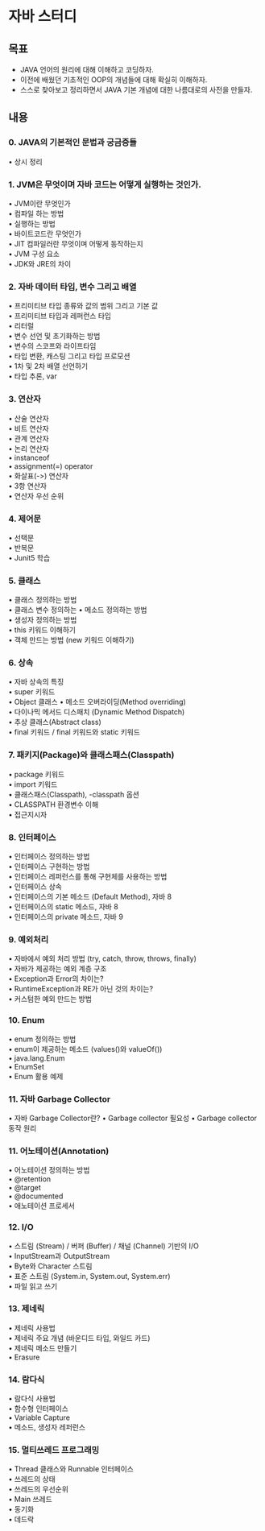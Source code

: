 # 자바 스터디  

## 목표
* JAVA 언어의 원리에 대해 이해하고 코딩하자.  
* 이전에 배웠던 기초적인 OOP의 개념들에 대해 확실히 이해하자.  
* 스스로 찾아보고 정리하면서 JAVA 기본 개념에 대한 나름대로의 사전을 만들자.  

## 내용

### 0. JAVA의 기본적인 문법과 궁금증들
• 상시 정리


### 1. JVM은 무엇이며 자바 코드는 어떻게 실행하는 것인가.
•	JVM이란 무엇인가  
•	컴파일 하는 방법  
•	실행하는 방법   
•	바이트코드란 무엇인가  
•	JIT 컴파일러란 무엇이며 어떻게 동작하는지  
•	JVM 구성 요소  
•	JDK와 JRE의 차이  

### 2. 자바 데이터 타입, 변수 그리고 배열
•	프리미티브 타입 종류와 값의 범위 그리고 기본 값  
•	프리미티브 타입과 레퍼런스 타입  
•	리터럴  
•	변수 선언 및 초기화하는 방법  
•	변수의 스코프와 라이프타임  
•	타입 변환, 캐스팅 그리고 타입 프로모션  
•	1차 및 2차 배열 선언하기  
•	타입 추론, var  
  
### 3. 연산자  
•	산술 연산자  
•	비트 연산자  
•	관계 연산자  
•	논리 연산자  
•	instanceof  
•	assignment(=) operator  
•	화살표(->) 연산자  
•	3항 연산자  
•	연산자 우선 순위  


### 4. 제어문
•	선택문  
•	반복문  
•	Junit5 학습

### 5. 클래스  
•	클래스 정의하는 방법  
• 클래스 변수 정의하는 
•	메소드 정의하는 방법  
•	생성자 정의하는 방법  
•	this 키워드 이해하기  
•	객체 만드는 방법 (new 키워드 이해하기)  

### 6. 상속  
•	자바 상속의 특징  
•	super 키워드  
•	Object 클래스 
•	메소드 오버라이딩(Method overriding)   
•	다이나믹 메서드 디스패치 (Dynamic Method Dispatch)  
•	추상 클래스(Abstract class)  
•	final 키워드 / final 키워드와 static 키워드


### 7. 패키지(Package)와 클래스패스(Classpath)
•	package 키워드  
•	import 키워드  
•	클래스패스(Classpath), -classpath 옵션     
•	CLASSPATH 환경변수 이해   
•	접근지시자  

### 8. 인터페이스  
•	인터페이스 정의하는 방법  
•	인터페이스 구현하는 방법  
•	인터페이스 레퍼런스를 통해 구현체를 사용하는 방법  
•	인터페이스 상속  
•	인터페이스의 기본 메소드 (Default Method), 자바 8  
•	인터페이스의 static 메소드, 자바 8  
•	인터페이스의 private 메소드, 자바 9  
 
### 9. 예외처리  
•	자바에서 예외 처리 방법 (try, catch, throw, throws, finally)  
•	자바가 제공하는 예외 계층 구조  
•	Exception과 Error의 차이는?   
•	RuntimeException과 RE가 아닌 것의 차이는?  
•	커스텀한 예외 만드는 방법  


### 10. Enum
•	enum 정의하는 방법  
•	enum이 제공하는 메소드 (values()와 valueOf())  
•	java.lang.Enum  
•	EnumSet   
• Enum 활용 예제
  
### 11. 자바 Garbage Collector
• 자바 Garbage Collector란?
• Garbage collector 필요성
• Garbage collector 동작 원리


### 11. 어노테이션(Annotation)  
•	어노테이션 정의하는 방법  
•	@retention   
•	@target  
•	@documented  
•	애노테이션 프로세서   

### 12. I/O  
•	스트림 (Stream) / 버퍼 (Buffer) / 채널 (Channel) 기반의 I/O  
•	InputStream과 OutputStream  
•	Byte와 Character 스트림  
•	표준 스트림 (System.in, System.out, System.err)  
•	파일 읽고 쓰기  

### 13. 제네릭  
•	제네릭 사용법  
•	제네릭 주요 개념 (바운디드 타입, 와일드 카드)  
•	제네릭 메소드 만들기   
•	Erasure  
 
### 14. 람다식  
•	람다식 사용법   
•	함수형 인터페이스   
•	Variable Capture  
•	메소드, 생성자 레퍼런스  


### 15. 멀티쓰레드 프로그래밍  
•	Thread 클래스와 Runnable 인터페이스  
•	쓰레드의 상태  
•	쓰레드의 우선순위  
•	Main 쓰레드  
•	동기화  
•	데드락  



